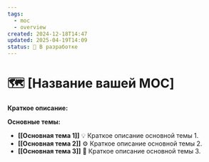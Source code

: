 ```yaml
---
tags:
  - moc
  - overview
created: 2024-12-18T14:47
updated: 2025-04-19T14:09
status: 🚧 В разработке
---
```


# 🗺️ **[Название вашей MOC]**

**Краткое описание:**  



**Основные темы:**

- **[[Основная тема 1]]** 💡  Краткое описание основной темы 1.
- **[[Основная тема 2]]** ⚙️  Краткое описание основной темы 2.
- **[[Основная тема 3]]**  🎯  Краткое описание основной темы 3.

